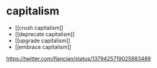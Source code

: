 # capitalism

- [[crush capitalism]]
- [[deprecate capitalism]]
- [[upgrade capitalism]]
- [[embrace capitalism]]

https://twitter.com/flancian/status/1379425719025983489

